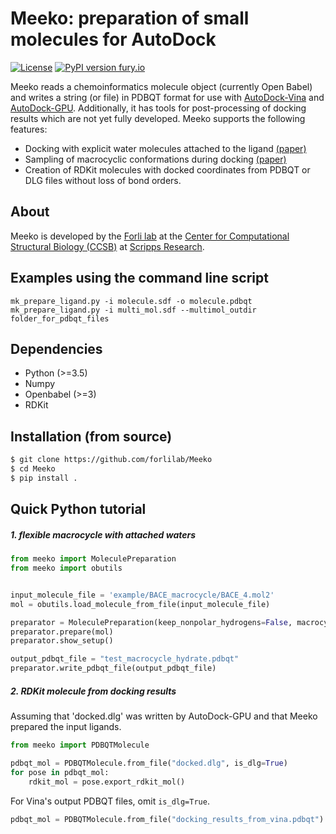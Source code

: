 # Meeko: preparation of small molecules for AutoDock

[![License](https://img.shields.io/badge/License-Apache%202.0-blue.svg)](https://opensource.org/licenses/Apache-2.0)
[![PyPI version fury.io](https://img.shields.io/badge/version-0.1-green.svg)](https://pypi.python.org/pypi/ansicolortags/)

Meeko reads a chemoinformatics molecule object (currently Open Babel) and writes a string (or file)
in PDBQT format for use with [AutoDock-Vina](https://github.com/ccsb-scripps/AutoDock-Vina)
and [AutoDock-GPU](https://github.com/ccsb-scripps/AutoDock-GPU). Additionally, it has tools for post-processing
of docking results which are not yet fully developed. Meeko supports the following features:
* Docking with explicit water molecules attached to the ligand [(paper)](https://pubs.acs.org/doi/abs/10.1021/jm2005145)
* Sampling of macrocyclic conformations during docking [(paper)](https://link.springer.com/article/10.1007/s10822-019-00241-9)
* Creation of RDKit molecules with docked coordinates from PDBQT or DLG files without loss of bond orders.

## About

Meeko is developed by the [Forli lab](https://forlilab.org/) at the
[Center for Computational Structural Biology (CCSB)](https://ccsb.scripps.edu)
at [Scripps Research](https://www.scripps.edu/).

## Examples using the command line script
```console
mk_prepare_ligand.py -i molecule.sdf -o molecule.pdbqt
mk_prepare_ligand.py -i multi_mol.sdf --multimol_outdir folder_for_pdbqt_files
```

## Dependencies

* Python (>=3.5)
* Numpy
* Openbabel (>=3)
* RDKit

## Installation (from source)

```bash
$ git clone https://github.com/forlilab/Meeko
$ cd Meeko
$ pip install .
```

## Quick Python tutorial

##### 1. flexible macrocycle with attached waters

```python
from meeko import MoleculePreparation
from meeko import obutils


input_molecule_file = 'example/BACE_macrocycle/BACE_4.mol2'
mol = obutils.load_molecule_from_file(input_molecule_file)

preparator = MoleculePreparation(keep_nonpolar_hydrogens=False, macrocycle=True, hydrate=True)
preparator.prepare(mol)
preparator.show_setup()

output_pdbqt_file = "test_macrocycle_hydrate.pdbqt"
preparator.write_pdbqt_file(output_pdbqt_file)
```

##### 2. RDKit molecule from docking results


Assuming that 'docked.dlg' was written by AutoDock-GPU and that Meeko prepared the input ligands.
```python
from meeko import PDBQTMolecule

pdbqt_mol = PDBQTMolecule.from_file("docked.dlg", is_dlg=True)
for pose in pdbqt_mol:
    rdkit_mol = pose.export_rdkit_mol()
```

For Vina's output PDBQT files, omit `is_dlg=True`.
```python
pdbqt_mol = PDBQTMolecule.from_file("docking_results_from_vina.pdbqt")
```
